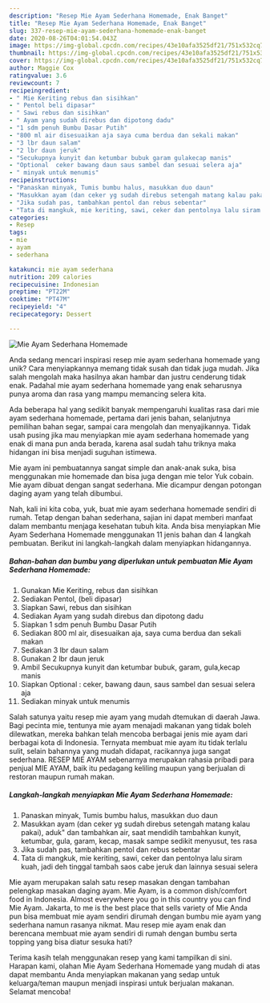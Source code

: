 ```yaml
---
description: "Resep Mie Ayam Sederhana Homemade, Enak Banget"
title: "Resep Mie Ayam Sederhana Homemade, Enak Banget"
slug: 337-resep-mie-ayam-sederhana-homemade-enak-banget
date: 2020-08-26T04:01:54.043Z
image: https://img-global.cpcdn.com/recipes/43e10afa3525df21/751x532cq70/mie-ayam-sederhana-homemade-foto-resep-utama.jpg
thumbnail: https://img-global.cpcdn.com/recipes/43e10afa3525df21/751x532cq70/mie-ayam-sederhana-homemade-foto-resep-utama.jpg
cover: https://img-global.cpcdn.com/recipes/43e10afa3525df21/751x532cq70/mie-ayam-sederhana-homemade-foto-resep-utama.jpg
author: Maggie Cox
ratingvalue: 3.6
reviewcount: 7
recipeingredient:
- " Mie Keriting rebus dan sisihkan"
- " Pentol beli dipasar"
- " Sawi rebus dan sisihkan"
- " Ayam yang sudah direbus dan dipotong dadu"
- "1 sdm penuh Bumbu Dasar Putih"
- "800 ml air disesuaikan aja saya cuma berdua dan sekali makan"
- "3 lbr daun salam"
- "2 lbr daun jeruk"
- "Secukupnya kunyit dan ketumbar bubuk garam gulakecap manis"
- "Optional  ceker bawang daun saus sambel dan sesuai selera aja"
- " minyak untuk menumis"
recipeinstructions:
- "Panaskan minyak, Tumis bumbu halus, masukkan duo daun"
- "Masukkan ayam (dan ceker yg sudah direbus setengah matang kalau pakai), aduk&#34; dan tambahkan air, saat mendidih tambahkan kunyit, ketumbar, gula, garam, kecap, masak sampe sedikit menyusut, tes rasa"
- "Jika sudah pas, tambahkan pentol dan rebus sebentar"
- "Tata di mangkuk, mie keriting, sawi, ceker dan pentolnya lalu siram kuah, jadi deh tinggal tambah saos cabe jeruk dan lainnya sesuai selera"
categories:
- Resep
tags:
- mie
- ayam
- sederhana

katakunci: mie ayam sederhana 
nutrition: 209 calories
recipecuisine: Indonesian
preptime: "PT22M"
cooktime: "PT47M"
recipeyield: "4"
recipecategory: Dessert

---
```



![Mie Ayam Sederhana Homemade](https://img-global.cpcdn.com/recipes/43e10afa3525df21/751x532cq70/mie-ayam-sederhana-homemade-foto-resep-utama.jpg)

Anda sedang mencari inspirasi resep mie ayam sederhana homemade yang unik? Cara menyiapkannya memang tidak susah dan tidak juga mudah. Jika salah mengolah maka hasilnya akan hambar dan justru cenderung tidak enak. Padahal mie ayam sederhana homemade yang enak seharusnya punya aroma dan rasa yang mampu memancing selera kita.

Ada beberapa hal yang sedikit banyak mempengaruhi kualitas rasa dari mie ayam sederhana homemade, pertama dari jenis bahan, selanjutnya pemilihan bahan segar, sampai cara mengolah dan menyajikannya. Tidak usah pusing jika mau menyiapkan mie ayam sederhana homemade yang enak di mana pun anda berada, karena asal sudah tahu triknya maka hidangan ini bisa menjadi suguhan istimewa.

Mie ayam ini pembuatannya sangat simple dan anak-anak suka, bisa menggunakan mie homemade dan bisa juga dengan mie telor Yuk cobain. Mie ayam dibuat dengan sangat sederhana. Mie dicampur dengan potongan daging ayam yang telah dibumbui.


Nah, kali ini kita coba, yuk, buat mie ayam sederhana homemade sendiri di rumah. Tetap dengan bahan sederhana, sajian ini dapat memberi manfaat dalam membantu menjaga kesehatan tubuh kita. Anda bisa menyiapkan Mie Ayam Sederhana Homemade menggunakan 11 jenis bahan dan 4 langkah pembuatan. Berikut ini langkah-langkah dalam menyiapkan hidangannya.

<!--inarticleads1-->

##### Bahan-bahan dan bumbu yang diperlukan untuk pembuatan Mie Ayam Sederhana Homemade:

1. Gunakan  Mie Keriting, rebus dan sisihkan
1. Sediakan  Pentol, (beli dipasar)
1. Siapkan  Sawi, rebus dan sisihkan
1. Sediakan  Ayam yang sudah direbus dan dipotong dadu
1. Siapkan 1 sdm penuh Bumbu Dasar Putih
1. Sediakan 800 ml air, disesuaikan aja, saya cuma berdua dan sekali makan
1. Sediakan 3 lbr daun salam
1. Gunakan 2 lbr daun jeruk
1. Ambil Secukupnya kunyit dan ketumbar bubuk, garam, gula,kecap manis
1. Siapkan Optional : ceker, bawang daun, saus sambel dan sesuai selera aja
1. Sediakan  minyak untuk menumis


Salah satunya yaitu resep mie ayam yang mudah dtemukan di daerah Jawa. Bagi pecinta mie, tentunya mie ayam menajadi makanan yang tidak boleh dilewatkan, mereka bahkan telah mencoba berbagai jenis mie ayam dari berbagai kota di Indonesia. Ternyata membuat mie ayam itu tidak terlalu sulit, selain bahannya yang mudah didapat, racikannya juga sangat sederhana. RESEP MIE AYAM sebenarnya merupakan rahasia pribadi para penjual MIE AYAM, baik itu pedagang keliling maupun yang berjualan di restoran maupun rumah makan. 

<!--inarticleads2-->

##### Langkah-langkah menyiapkan Mie Ayam Sederhana Homemade:

1. Panaskan minyak, Tumis bumbu halus, masukkan duo daun
1. Masukkan ayam (dan ceker yg sudah direbus setengah matang kalau pakai), aduk&#34; dan tambahkan air, saat mendidih tambahkan kunyit, ketumbar, gula, garam, kecap, masak sampe sedikit menyusut, tes rasa
1. Jika sudah pas, tambahkan pentol dan rebus sebentar
1. Tata di mangkuk, mie keriting, sawi, ceker dan pentolnya lalu siram kuah, jadi deh tinggal tambah saos cabe jeruk dan lainnya sesuai selera


Mie ayam merupakan salah satu resep masakan dengan tambahan pelengkap masakan daging ayam. Mie Ayam, is a common dish/comfort food in Indonesia. Almost everywhere you go in this country you can find Mie Ayam. Jakarta, to me is the best place that sells variety of Mie Anda pun bisa membuat mie ayam sendiri dirumah dengan bumbu mie ayam yang sederhana namun rasanya nikmat. Mau resep mie ayam enak dan berencana membuat mie ayam sendiri di rumah dengan bumbu serta topping yang bisa diatur sesuka hati? 

Terima kasih telah menggunakan resep yang kami tampilkan di sini. Harapan kami, olahan Mie Ayam Sederhana Homemade yang mudah di atas dapat membantu Anda menyiapkan makanan yang sedap untuk keluarga/teman maupun menjadi inspirasi untuk berjualan makanan. Selamat mencoba!
